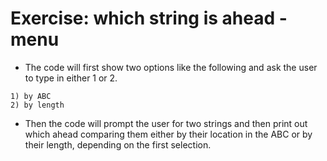 # Exercise: which string is ahead - menu

* The code will first show two options like the following and ask the user to type in either 1 or 2.

```
1) by ABC
2) by length
```

* Then the code will prompt the user for two strings and then print out which ahead comparing them either by their location in the ABC or by their length, depending on the first selection.


